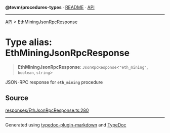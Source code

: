 **@tevm/procedures-types** ∙ [README](../README.md) ∙ [API](../API.md)

***

[API](../API.md) > EthMiningJsonRpcResponse

# Type alias: EthMiningJsonRpcResponse

> **EthMiningJsonRpcResponse**: `JsonRpcResponse`\<`"eth_mining"`, `boolean`, `string`\>

JSON-RPC response for `eth_mining` procedure

## Source

[responses/EthJsonRpcResponse.ts:280](https://github.com/evmts/tevm-monorepo/blob/main/packages/procedures-types/src/responses/EthJsonRpcResponse.ts#L280)

***
Generated using [typedoc-plugin-markdown](https://www.npmjs.com/package/typedoc-plugin-markdown) and [TypeDoc](https://typedoc.org/)
